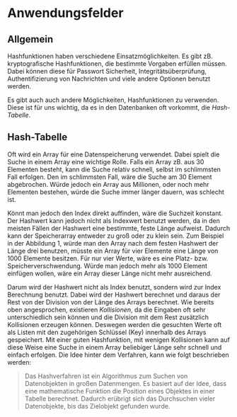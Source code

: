 # Anwendungsfelder  

## Allgemein  

Hashfunktionen haben verschiedene Einsatzmöglichkeiten. Es gibt zB. kryptografische Hashfunktionen, die bestimmte Vorgaben erfüllen müssen. Dabei können diese für Passwort Sicherheit, Integritätsüberprüfung, Authentifizierung von Nachrichten und viele andere Optionen benutzt werden.

Es gibt auch auch andere Möglichkeiten, Hashfunktionen zu verwenden. Diese ist für uns wichtig, da es in den Datenbanken oft vorkommt, die _Hash-Tabelle_. 

## Hash-Tabelle  

Oft wird ein Array für eine Datenspeicherung verwendet. Dabei spielt die Suche in einem Array eine wichtige Rolle. Falls ein Array zB. aus 30 Elementen besteht, kann die Suche relativ schnell, selbst im schlimmsten Fall erfolgen. Den im schlimmsten Fall, wäre die Suche am 30 Element abgebrochen. Würde jedoch ein Array aus Millionen, oder noch mehr Elementen bestehen, würde die Suche immer länger dauern, was schlecht ist. 

Könnt man jedoch den Index direkt auffinden, wäre die Suchzeit konstant. Der Hashwert kann jedoch nicht als Indexwert benutzt werden, da in den meisten Fällen der Hashwert eine bestimmte, feste Länge aufweist. Dadurch kann der Speicherarray entweder zu groß oder zu klein sein. Zum Beispiel in der Abbildung 1, würde man den Array nach dem festen Hashwert der Länge drei benutzen, müsste ein Array für vier Elemente eine Länge von 1000 Elemente besitzen. Für nur vier Werte, wäre es eine Platz- bzw. Speicherverschwendung. Würde man jedoch mehr als 1000 Element einfügen wollen, wäre ein Array dieser Länge nicht mehr ausreichend. 

Darum wird der Hashwert nicht als Index benutzt, sondern wird zur Index Berechnung benutzt. Dabei wird der Hashwert berechnet und daraus der Rest von der Division von der Länge des Arrays berechnet. Wie bereits oben angesprochen, existieren _Kollisionen_, da die Eingaben oft sehr unterschiedlich sein können und die Division mit dem Rest zusätzlich Kollisionen erzeugen können. Deswegen werden die gesuchten Werte oft als Listen mit den zugehörigen Schlüssel (Key) innerhalb des Arrays gespeichert. Mit einer guten Hashfunktion, mit wenigen Kollisionen kann auf diese Weise eine Suche in einem Array beliebiger Länge sehr schnell und einfach erfolgen. Die Idee hinter dem Verfahren, kann wie folgt beschrieben werden:  
> Das Hashverfahren ist ein Algorithmus zum Suchen von Datenobjekten in großen Datenmengen. Es basiert auf der Idee, dass eine mathematische Funktion die Position eines Objektes in einer Tabelle berechnet. Dadurch erübrigt sich das Durchsuchen vieler Datenobjekte, bis das Zielobjekt gefunden wurde.
